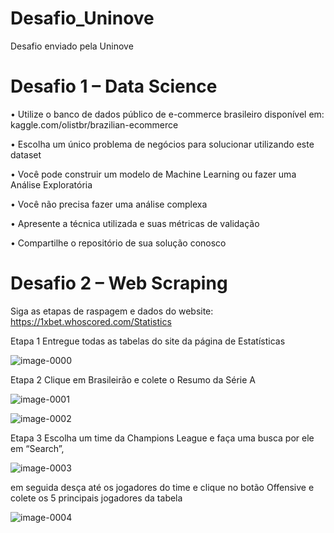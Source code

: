 # Desafio_Uninove
Desafio enviado pela Uninove

# Desafio 1 – Data Science 
• Utilize o banco de dados público de e-commerce brasileiro disponível em:  kaggle.com/olistbr/brazilian-ecommerce 

• Escolha um único problema de negócios para solucionar utilizando este  dataset

• Você pode construir um modelo de Machine Learning ou fazer uma Análise  Exploratória 

• Você não precisa fazer uma análise complexa 

• Apresente a técnica utilizada e suas métricas de validação 

• Compartilhe o repositório de sua solução conosco 

# Desafio 2 – Web Scraping 
Siga as etapas de raspagem e dados do website:  
https://1xbet.whoscored.com/Statistics 

Etapa 1 
Entregue todas as tabelas do site da página de Estatísticas 

![image-0000](https://user-images.githubusercontent.com/6561878/158194256-10269474-f94e-49f9-8195-7f6ac92becf0.png)

Etapa 2 
Clique em Brasileirão e colete o Resumo da Série A

![image-0001](https://user-images.githubusercontent.com/6561878/158194251-d295e082-eb09-419a-b65a-2d966afb0c0d.png)

![image-0002](https://user-images.githubusercontent.com/6561878/158194242-0ecc3f56-625c-4a92-ba92-320930857812.png)

Etapa 3 
Escolha um time da Champions League e faça uma busca por ele em “Search”,

![image-0003](https://user-images.githubusercontent.com/6561878/158194232-cf84c0c6-abff-4625-8ecc-0a4ee3077dcf.png)

em seguida desça até os jogadores do time e clique no botão Offensive e colete os 5  principais jogadores da tabela

![image-0004](https://user-images.githubusercontent.com/6561878/158194226-a061c744-17ed-4bad-b86e-9abc28ca44b2.png)



